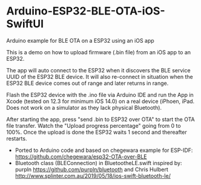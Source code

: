 # Arduino-ESP32-BLE-OTA-iOS-SwiftUI
Arduino example for BLE OTA on a ESP32 using an iOS app

This is a demo on how to upload firmware (.bin file) from an iOS app to an ESP32.

The app will auto connect to the ESP32 when it discovers the BLE service UUID of the ESP32 BLE device. It will also re-connect in situation when the ESP32 BLE device comes out of range and later returns in range.

Flash the ESP32 device with the .ino file via Arduino IDE and run the App in Xcode (tested on 12.3 for minimum iOS 14.0) on a real device (iPhoen, iPad. Does not work on a simulator as they lack physical Bluetooth). 

After starting the app, press "send .bin to ESP32 over OTA" to start the OTA file transfer. Watch the "Upload progress percentage" going from 0 to 100%. Once the upload is done the ESP32 waits 1 second and thereafter restarts.

* Ported to Arduino code and based on chegewara example for ESP-IDF: https://github.com/chegewara/esp32-OTA-over-BLE
* Bluetooth class (BLEConnection) in BluetootheLE.swift inspired by:
purpln https://github.com/purpln/bluetooth and 
Chris Hulbert http://www.splinter.com.au/2019/05/18/ios-swift-bluetooth-le/
